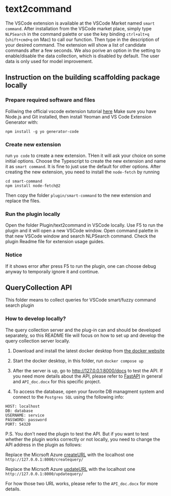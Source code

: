 # text2command

The VSCode extension is available at the VSCode Market named `smart command`. After installation from the VSCode market place, simply type `NLPSearch` in the command palette or use the key binding `ctrl+alt+q` (`shift+cmd+q` on Mac) to call our function. Then type in the description of your desired command. The extension will show a list of candidate commands after a few seconds. We also porive an option in the setting to enable/disable the data collection, which is disabled by default. The user data is only used for model improvement.

## Instruction on the building scaffolding package locally

### Prepare required software and files

Folliwing the official vscode extension tutorial [here](https://code.visualstudio.com/api/get-started/your-first-extension)
Make sure you have Node.js and Git installed, then install Yeoman and VS Code Extension Generator with:

`npm install -g yo generator-code`

### Create new extension

run `yo code` to create a new extension. THen it will ask your choice on some initial options. Choose the Typescript to create the new extension and name it as `smart command`. It is fine to just use the default for other options.
After creating the new extension, you need to install the `node-fetch` by running 
```
cd smart-command
npm install node-fetch@2
```
Then copy the folder `plugin/smart-command` to the new extension and replace the files.

### Run the plugin locally

Open the folder Plugin/text2command in VSCode locally. Use F5 to run the plugin and it will open a new VSCode window. Open command palette in that new VSCode window and search NLPSearch command. Check the plugin Readme file for extension usage guides.

### Notice

If it shows error after press F5 to run the plugin, one can choose debug anyway to temporaily ignore it and continue.

## QueryCollection API
This folder means to collect queries for VSCode smart/fuzzy command search plugin

### How to develop locally?

The query collection server and the plug-in can and should be developed separately,
so this README file will focus on how to set up and develop the query collection server locally.

1. Download and install the latest docker desktop from [the docker website](https://www.docker.com/products/docker-desktop/)

2. Start the docker desktop, in this folder, run `docker compose up`

3. After the server is up, go to http://127.0.0.1:8000/docs to test the API. If you need more details about the API,
please refer to [FastAPI](https://fastapi.tiangolo.com/) in general and `API_doc.docx` for this specific project.

4. To access the database, open your favorite DB managment system and connect to the `Postgres SQL` using the following info:

```
HOST: localhost
DB: database
USERNAME: service
PASSWORD: password
PORT: 54320
```

P.S. You don't need the plugin to test the API. But if you want
to test whether the plugin works correctly or not locally, you need to change the API address in the plugin as follows:

Replace the Micrsoft Azure [createURL](https://github.com/SigmaWe/text2command/blob/f71fc51bc3b4105fbb02c3abb7ba5de2e6ac98f7/Plugin/text2command/src/basicInput.ts#L83) with the localhost one `http://127.0.0.1:8000/createquery/`

Replace the Micrsoft Azure [updateURL](https://github.com/SigmaWe/text2command/blob/main/Plugin/text2command/src/basicInput.ts#L32) with the localhost one `http://127.0.0.1:8000/updatequery/`

For how those two URL works, please refer to the `API_doc.docx` for more details.
